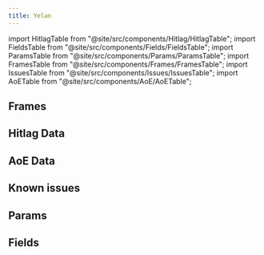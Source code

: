 ```yaml
---
title: Yelan
---
```


import HitlagTable from "@site/src/components/Hitlag/HitlagTable";
import FieldsTable from "@site/src/components/Fields/FieldsTable";
import ParamsTable from "@site/src/components/Params/ParamsTable";
import FramesTable from "@site/src/components/Frames/FramesTable";
import IssuesTable from "@site/src/components/Issues/IssuesTable";
import AoETable from "@site/src/components/AoE/AoETable";

## Frames

<FramesTable character="yelan" />

## Hitlag Data

<HitlagTable character="yelan" />

## AoE Data

<AoETable character="yelan" />

## Known issues

<IssuesTable character="yelan" />

## Params

<ParamsTable character="yelan" />

## Fields

<FieldsTable character="yelan" />
